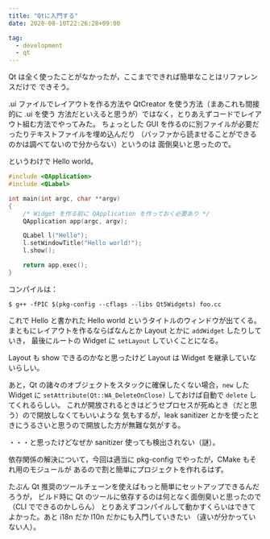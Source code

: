 ```yaml
---
title: "Qtに入門する"
date: 2020-08-10T22:26:28+09:00

tag:
  - development
  - qt
---
```


Qt は全く使ったことがなかったが，ここまでできれば簡単なことはリファレンスだけで
できそう。

.ui ファイルでレイアウトを作る方法や QtCreator を使う方法（まあこれも間接的に .ui を使う
方法だといえると思うが）ではなく，とりあえずコードでレイアウト組む方法でやってみた。
ちょっとした GUI を作るのに別ファイルが必要だったりテキストファイルを埋め込んだり
（バッファから読ませることができるのかは調べてないので分からない）というのは
面倒臭いと思ったので。

というわけで Hello world。

```c++
#include <QApplication>
#include <QLabel>

int main(int argc, char **argv)
{
    /* Widget を作る前に QApplication を作っておく必要あり */
    QApplication app(argc, argv);

    QLabel l("Hello");
    l.setWindowTitle("Hello world!");
    l.show();

    return app.exec();
}
```

コンパイルは：

```shell
$ g++ -fPIC $(pkg-config --cflags --libs Qt5Widgets) foo.cc
```

これで Hello と書かれた Hello world というタイトルのウィンドウが出てくる。
まともにレイアウトを作るならばなんとか Layout とかに `addWidget` したりしていき，
最後にルートの Widget に `setLayout` していくことになる。

Layout も show できるのかなと思ったけど Layout は Widget を継承していないらしい。

あと，Qt の諸々のオブジェクトをスタックに確保したくない場合，`new` した Widget に
`setAttribute(Qt::WA_DeleteOnClose)` しておけば自動で `delete` してくれるらしい。
これが開放されるときはどうせプロセスが死ぬとき（だと思う）ので開放しなくてもいいような
気もするが，leak sanitizer とかを使ったときにうるさいと思うので開放した方が無難な気がする。

・・・と思ったけどなぜか sanitizer 使っても検出されない（謎）。

依存関係の解決について，今回は適当に pkg-config でやったが，CMake もそれ用のモジュールが
あるので割と簡単にプロジェクトを作れるはず。

たぶん Qt 推奨のツールチェーンを使えばもっと簡単にセットアップできるんだろうが，
ビルド時に Qt のツールに依存するのは何となく面倒臭いと思ったので（CLI でできるのかしらん）
とりあえずコンパイルして動かすくらいはできてよかった。あと i18n だか l10n だかにも入門していきたい
（違いが分かっていない人）。

